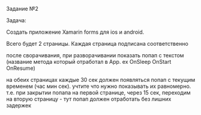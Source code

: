 Задание №2

Задача:

Создать приложение Xamarin forms для ios и android. 


Всего будет 2 страницы. Каждая страница подписана соответственно


после сворачивания, при разворачивании показать попап с текстом (название метода который отработал в App. ex OnSleep OnStart OnResume)

на обеих страницах каждые 30 сек должен появляться попап с текущим временем (час мин сек). учтите что нужно показывать их равномерно. т.е. при закрытии попапа на первой странице, через 15 сек, переходим на вторую страницу - тут попап должен отработать без лишних задержек
